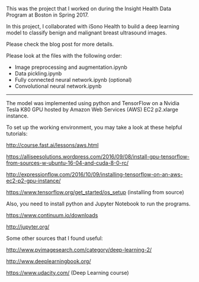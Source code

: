 This was the project that I worked on during the Insight Health Data Program at Boston in Spring 2017. 

In this project, I collaborated with iSono Health to build a deep learning model to classify benign and malignant breast ultrasound images.

Please check the blog post for more details.

Please look at the files with the following order:

- Image preprocessing and augmentation.ipynb
- Data pickling.ipynb
- Fully connected neural network.ipynb (optional)
- Convolutional neural network.ipynb

----------------------------

The model was implemented using python and TensorFlow on a Nvidia Tesla K80 GPU hosted by Amazon Web Services (AWS) EC2 p2.xlarge instance.

To set up the working environment, you may take a look at these helpful tutorials:

http://course.fast.ai/lessons/aws.html

https://alliseesolutions.wordpress.com/2016/09/08/install-gpu-tensorflow-from-sources-w-ubuntu-16-04-and-cuda-8-0-rc/

http://expressionflow.com/2016/10/09/installing-tensorflow-on-an-aws-ec2-p2-gpu-instance/

https://www.tensorflow.org/get_started/os_setup   (installing from source)

Also, you need to install python and Jupyter Notebook to run the programs.

https://www.continuum.io/downloads

http://jupyter.org/

Some other sources that I found useful:

http://www.pyimagesearch.com/category/deep-learning-2/

http://www.deeplearningbook.org/

https://www.udacity.com/ (Deep Learning course)
